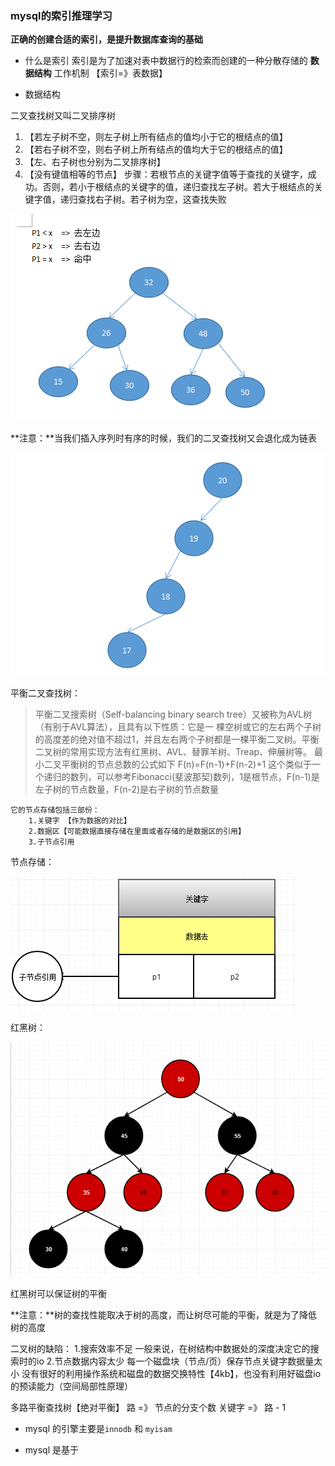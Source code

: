 ### mysql的索引推理学习

**正确的创建合适的索引，是提升数据库查询的基础**

- 什么是索引
索引是为了加速对表中数据行的检索而创建的一种分散存储的 **数据结构**
工作机制 【索引=》表数据】

- 数据结构

二叉查找树又叫二叉排序树
1.    【若左子树不空，则左子树上所有结点的值均小于它的根结点的值】
2.    【若右子树不空，则右子树上所有结点的值均大于它的根结点的值】
3.    【左、右子树也分别为二叉排序树】
4.    【没有键值相等的节点】
步骤：若根节点的关键字值等于查找的关键字，成功。否则，若小于根结点的关键字的值，递归查找左子树。若大于根结点的关键字值，递归查找右子树。若子树为空，这查找失败

![二叉搜索树示意图1](tree-test1.png)

**注意：**当我们插入序列时有序的时候，我们的二叉查找树又会退化成为链表

![退化为链表2](tree-test2.png)

平衡二叉查找树：
> 平衡二叉搜索树（Self-balancing binary search tree）又被称为AVL树（有别于AVL算法），且具有以下性质：它是一 棵空树或它的左右两个子树的高度差的绝对值不超过1，并且左右两个子树都是一棵平衡二叉树。平衡二叉树的常用实现方法有红黑树、AVL、替罪羊树、Treap、伸展树等。 最小二叉平衡树的节点总数的公式如下 F(n)=F(n-1)+F(n-2)+1 这个类似于一个递归的数列，可以参考Fibonacci(斐波那契)数列，1是根节点，F(n-1)是左子树的节点数量，F(n-2)是右子树的节点数量

    它的节点存储包括三部份：
        1.关键字 【作为数据的对比】
        2.数据区【可能数据直接存储在里面或者存储的是数据区的引用】
        3.子节点引用

节点存储：

![节点存储示意图4](tree-test4.png)

红黑树：

![红黑树3](tree-test3.png)

红黑树可以保证树的平衡

**注意：**树的查找性能取决于树的高度，而让树尽可能的平衡，就是为了降低树的高度

二叉树的缺陷：
        1.搜索效率不足
        一般来说，在树结构中数据处的深度决定它的搜索时的io
        2.节点数据内容太少
        每一个磁盘块（节点/页）保存节点关键字数据量太小
        没有很好的利用操作系统和磁盘的数据交换特性【4kb】，也没有利用好磁盘io的预读能力（空间局部性原理）

多路平衡查找树【绝对平衡】
路 =》 节点的分支个数
关键字 =》 路 - 1


- mysql 的引擎主要是`innodb` 和 `myisam`

- mysql 是基于
